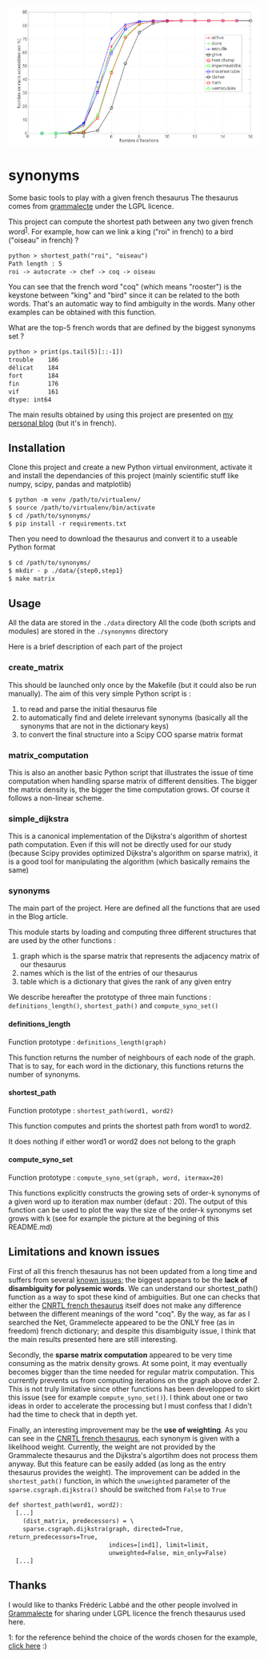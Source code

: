 ![synonyms_picture](https://github.com/DonutMan06/DonutMan06/blob/main/syno.png)

# synonyms
Some basic tools to play with a given french thesaurus
The thesaurus comes from [grammalecte](https://grammalecte.net/download.php?prj=fr) under the LGPL licence.

This project can compute the shortest path between any two given french word<sup>[1](#myf1)</sup>. For example, how can we link a king ("roi" in french) to a bird ("oiseau" in french) ?

```
python > shortest_path("roi", "oiseau")
Path length : 5
roi -> autocrate -> chef -> coq -> oiseau
```
You can see that the french word "coq" (which means "rooster") is the keystone between "king" and "bird" since it can be related to the both words. That's an automatic way to find ambiguity in the words. Many other examples can be obtained with this function.

What are the top-5 french words that are defined by the biggest synonyms set ?
```
python > print(ps.tail(5)[::-1])
trouble    186
délicat    184
fort       184
fin        176
vif        161
dtype: int64
```

The main results obtained by using this project are presented on [my personal blog](https://donutblog.fr/litterature/tous-les-mots-sont-freres/) (but it's in french).

## Installation

Clone this project and create a new Python virtual environment, activate it and install the dependancies of this project (mainly scientific stuff like numpy, scipy, pandas and matplotlib)

```
$ python -m venv /path/to/virtualenv/
$ source /path/to/virtualenv/bin/activate
$ cd /path/to/synonyms/
$ pip install -r requirements.txt
```

Then you need to download the thesaurus and convert it to a useable Python format

```
$ cd /path/to/synonyms/
$ mkdir - p ./data/{step0,step1}
$ make matrix
```

## Usage

All the data are stored in the `./data` directory
All the code (both scripts and modules) are stored in the `./synonymns` directory

Here is a brief description of each part of the project

### create_matrix

This should be launched only once by the Makefile (but it could also be run manually).
The aim of this very simple Python script is :
1. to read and parse the initial thesaurus file
2. to automatically find and delete irrelevant synonyms (basically all the synonyms that are not in the dictionary keys)
3. to convert the final structure into a Scipy COO sparse matrix format

### matrix_computation

This is also an another basic Python script that illustrates the issue of time computation when handling sparse matrix of different densities. The bigger the matrix density is, the bigger the time computation grows. Of course it follows a non-linear scheme.

### simple_dijkstra

This is a canonical implementation of the Dijkstra's algorithm of shortest path computation.
Even if this will not be directly used for our study (because Scipy provides optimized Dijkstra's algorithm on sparse matrix), it is a good tool for manipulating the algorithm (which basically remains the same)

### synonyms

The main part of the project. Here are defined all the functions that are used in the Blog article.

This module starts by loading and computing three different structures that are used by the other functions :
1. graph which is the sparse matrix that represents the adjacency matrix of our thesaurus
2. names which is the list of the entries of our thesaurus
3. table which is a dictionary that gives the rank of any given entry

We describe hereafter the prototype of three main functions : `definitions_length()`, `shortest_path()` and `compute_syno_set()`

#### definitions_length

Function prototype : `definitions_length(graph)`

This function returns the number of neighbours of each node of the graph. That is to say, for each word in the dictionary, this functions returns the number of synonyms.


#### shortest_path

Function prototype : `shortest_path(word1, word2)`

This function computes and prints the shortest path from word1 to word2.

It does nothing if either word1 or word2 does not belong to the graph

#### compute_syno_set

Function prototype : `compute_syno_set(graph, word, itermax=20)`

This functions explicitly constructs the growing sets of order-k synonyms of a given word up to iteration max number (defaut : 20).
The output of this function can be used to plot the way the size of the order-k synonyms set grows with k (see for example the picture at the begining of this README.md)


## Limitations and known issues

First of all this french thesaurus has not been updated from a long time and suffers from several [known issues](https://grammalecte.net/documentationthes.php?prj=fr); the biggest appears to be the **lack of disambiguity for polysemic words**. We can understand our shortest_path() function as a way to spot these kind of ambiguities. But one can checks that either the [CNRTL french thesaurus](https://www.cnrtl.fr/synonymie/coq) itself does not make any difference between the different meanings of the word "coq". By the way, as far as I searched the Net, Grammelecte appeared to be the ONLY free (as in freedom) french dictionary; and despite this disambiguity issue, I think that the main results presented here are still interesting.

Secondly, the **sparse matrix computation** appeared to be very time consuming as the matrix density grows. At some point, it may eventually becomes bigger than the time needed for regular matrix computation. This currently prevents us from computing iterations on the graph above order 2. This is not truly limitative since other functions has been developped to skirt this issue (see for example `compute_syno_set()`). I think about one or two ideas in order to accelerate the processing but I must confess that I didn't had the time to check that in depth yet.

Finally, an interesting improvement may be the **use of weighting**. As you can see in the [CNRTL french thesaurus](https://www.cnrtl.fr/synonymie/coq), each synonym is given with a likelihood weight. Currently, the weight are not provided by the Grammalecte thesaurus and the Dijkstra's algortihm does not process them anyway. But this feature can be easily added (as long as the entry thesaurus provides the weight). The improvement can be added in the `shortest_path()` function, in which the `unweighted` parameter of the `sparse.csgraph.dijkstra()` should be switched from `False` to `True`

```
def shortest_path(word1, word2):
  [...]
    (dist_matrix, predecessors) = \
    sparse.csgraph.dijkstra(graph, directed=True, return_predecessors=True,
                            indices=[ind1], limit=limit,
                            unweighted=False, min_only=False)
  [...]
```                            

## Thanks
I would like to thanks Frédéric Labbé and the other people involved in [Grammalecte](http://www.dicollecte.org/thesaurus.php?prj=fr) for sharing under LGPL licence the french thesaurus used here.

<a name="myf1">1</a>: for the reference behind the choice of the words chosen for the example, [click here](https://www.imdb.com/title/tt0079820/) :)
